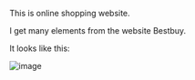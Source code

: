This is online shopping website.

I get many elements from the website Bestbuy.

It looks like this:

![image](https://github.com/Huimin66/Progress/blob/master/html%2C%20css%2C%20javascript%20project/shopping/images/shop_1.png)
